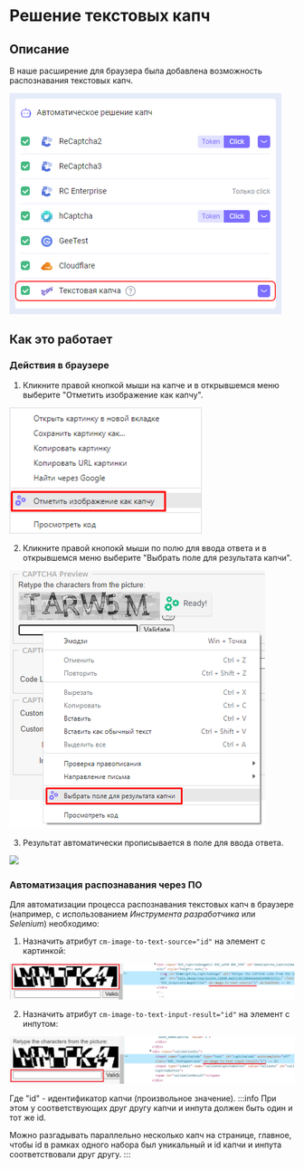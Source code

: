 ﻿---
sidebar_position: 2
---

# Решение текстовых капч
## Описание
В наше расширение для браузера была добавлена возможность распознавания текстовых капч.

![](./images/text-captcha-solve/Aspose.Words.f6d390ba-8e92-4611-b5a2-167a5168d8f1.001.png) 

## Как это работает
### Действия в браузере
1. Кликните правой кнопкой мыши на капче и в открывшемся меню выберите "Отметить изображение как капчу".

![](./images/text-captcha-solve/Aspose.Words.f6d390ba-8e92-4611-b5a2-167a5168d8f1.002.png) 

2. Кликните правой кнопокй мыши по полю для ввода ответа и в открывшемся меню выберите "Выбрать поле для результата капчи".

![](./images/text-captcha-solve/captcha-field.png) 

3. Результат автоматически прописывается в поле для ввода ответа.

![](./images/text-captcha-solve/Aspose.Words.f6d390ba-8e92-4611-b5a2-167a5168d8f1.004.png) 

### Автоматизация распознавания через ПО
Для автоматизации процесса распознавания текстовых капч в браузере (например, с использованием *Инструмента разработчика* или *Selenium*) необходимо:

1. Назначить атрибут `cm-image-to-text-source="id"` на элемент с картинкой:

![](./images/text-captcha-solve/exapmle1.png) 

2. Назначить атрибут `cm-image-to-text-input-result="id"` на элемент с инпутом:

![](./images/text-captcha-solve/exapmle2.png) 

Где "id" - идентификатор капчи (произвольное значение).
:::info 
При этом у соответствующих друг другу капчи и инпута должен быть один и тот же id.

Можно разгадывать параллельно несколько капч на странице, главное, чтобы id в рамках одного набора был уникальный и id капчи и инпута соответствовали друг другу.
:::
